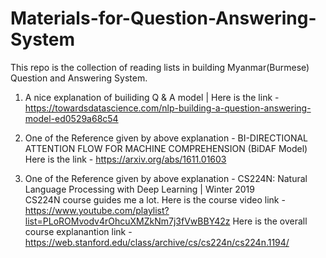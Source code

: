 # Materials-for-Question-Answering-System

This repo is the collection of reading lists in building  Myanmar(Burmese) Question and Answering System. 

1. A nice explanation of builiding Q & A model | 
Here is the link - https://towardsdatascience.com/nlp-building-a-question-answering-model-ed0529a68c54 

2. One of the Reference given by above explanation - BI-DIRECTIONAL ATTENTION FLOW FOR MACHINE COMPREHENSION (BiDAF Model)  
Here is the link - https://arxiv.org/abs/1611.01603 

3. One of the Reference given by above explanation - CS224N: Natural Language Processing with Deep Learning | Winter 2019   
CS224N course guides me a lot. 
Here is the course video link - https://www.youtube.com/playlist?list=PLoROMvodv4rOhcuXMZkNm7j3fVwBBY42z
Here is the overall course explanantion link - https://web.stanford.edu/class/archive/cs/cs224n/cs224n.1194/ 
